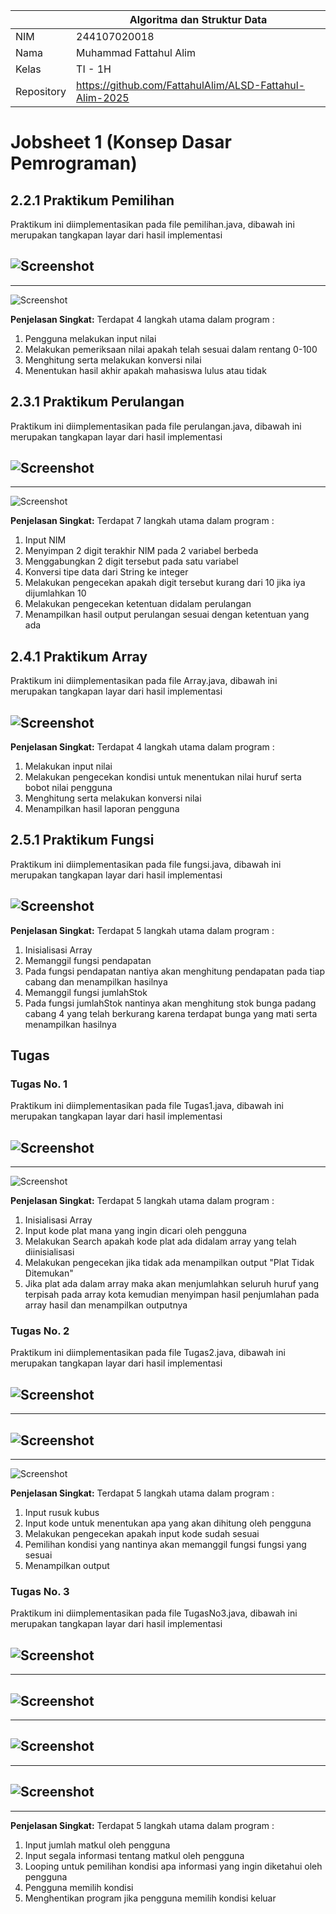 |  | Algoritma dan Struktur Data|
|--|--|
| NIM |  244107020018|
| Nama |  Muhammad Fattahul Alim |
| Kelas | TI - 1H |
| Repository |https://github.com/FattahulAlim/ALSD-Fattahul-Alim-2025|

# Jobsheet 1 (Konsep Dasar Pemrograman)

## 2.2.1 Praktikum Pemilihan

Praktikum ini diimplementasikan pada file pemilihan.java, dibawah ini merupakan tangkapan layar dari hasil implementasi

![Screenshot](../img/pemilihan(1).png)
---
---
![Screenshot](../img/pemilihan(2).png)

**Penjelasan Singkat:** Terdapat 4 langkah utama dalam program : 
1. Pengguna melakukan input nilai
2. Melakukan pemeriksaan nilai apakah telah sesuai dalam rentang 0-100
3. Menghitung serta melakukan konversi nilai
4. Menentukan hasil akhir apakah mahasiswa lulus atau tidak

## 2.3.1 Praktikum Perulangan

Praktikum ini diimplementasikan pada file perulangan.java, dibawah ini merupakan tangkapan layar dari hasil implementasi

![Screenshot](../img/perulangan(1).png)
---
---
![Screenshot](../img/perulangan(2).png)

**Penjelasan Singkat:** Terdapat 7 langkah utama dalam program : 
1. Input NIM
2. Menyimpan 2 digit terakhir NIM pada 2 variabel berbeda
3. Menggabungkan 2 digit tersebut pada satu variabel
4. Konversi tipe data dari String ke integer
5. Melakukan pengecekan apakah digit tersebut kurang dari 10 jika iya dijumlahkan 10 
6. Melakukan pengecekan ketentuan didalam perulangan 
7. Menampilkan hasil output perulangan sesuai dengan ketentuan yang ada

## 2.4.1 Praktikum Array

Praktikum ini diimplementasikan pada file Array.java, dibawah ini merupakan tangkapan layar dari hasil implementasi

![Screenshot](../img/Array.png)
---

**Penjelasan Singkat:** Terdapat 4 langkah utama dalam program : 
1. Melakukan input nilai
2. Melakukan pengecekan kondisi untuk menentukan nilai huruf serta bobot nilai pengguna
3. Menghitung serta melakukan konversi nilai
4. Menampilkan hasil laporan pengguna

## 2.5.1 Praktikum Fungsi

Praktikum ini diimplementasikan pada file fungsi.java, dibawah ini merupakan tangkapan layar dari hasil implementasi

![Screenshot](../img/Fungsi.png)
---

**Penjelasan Singkat:** Terdapat 5 langkah utama dalam program : 
1. Inisialisasi Array
2. Memanggil fungsi pendapatan
3. Pada fungsi pendapatan nantiya akan menghitung pendapatan pada tiap cabang dan menampilkan hasilnya
4. Memanggil fungsi jumlahStok
5. Pada fungsi jumlahStok nantinya akan menghitung stok bunga padang cabang 4 yang telah berkurang karena terdapat bunga yang mati serta menampilkan hasilnya

## Tugas

### Tugas No. 1

Praktikum ini diimplementasikan pada file Tugas1.java, dibawah ini merupakan tangkapan layar dari hasil implementasi

![Screenshot](../img/Tugas1(1).png)
---
---
![Screenshot](../img/Tugas1(2).png)

**Penjelasan Singkat:** Terdapat 5 langkah utama dalam program : 
1. Inisialisasi Array
2. Input kode plat mana yang ingin dicari oleh pengguna
3. Melakukan Search apakah kode plat ada didalam array yang telah diinisialisasi
4. Melakukan pengecekan jika tidak ada menampilkan output "Plat Tidak Ditemukan"
5. Jika plat ada dalam array maka akan menjumlahkan seluruh huruf yang terpisah pada array kota kemudian menyimpan hasil penjumlahan pada array hasil dan menampilkan outputnya

### Tugas No. 2

Praktikum ini diimplementasikan pada file Tugas2.java, dibawah ini merupakan tangkapan layar dari hasil implementasi

![Screenshot](../img/Tugas2(1).png)
---
---
![Screenshot](../img/Tugas2(2).png)
---
---
![Screenshot](../img/Tugas2(3).png)

**Penjelasan Singkat:** Terdapat 5 langkah utama dalam program : 
1. Input rusuk kubus
2. Input kode untuk menentukan apa yang akan dihitung oleh pengguna
3. Melakukan pengecekan apakah input kode sudah sesuai
4. Pemilihan kondisi yang nantinya akan memanggil fungsi fungsi yang sesuai
5. Menampilkan output

### Tugas No. 3 

Praktikum ini diimplementasikan pada file TugasNo3.java, dibawah ini merupakan tangkapan layar dari hasil implementasi

![Screenshot](../img/Tugas3(1).png)
---
---
![Screenshot](../img/Tugas3(2).png)
---
---
![Screenshot](../img/Tugas3(3).png)
---
--- 
![Screenshot](../img/Tugas3(4).png)
---
---

**Penjelasan Singkat:** Terdapat 5 langkah utama dalam program : 
1. Input jumlah matkul oleh pengguna
2. Input segala informasi tentang matkul oleh pengguna
3. Looping untuk pemilihan kondisi apa informasi yang ingin diketahui oleh pengguna
4. Pengguna memilih kondisi
5. Menghentikan program jika pengguna memilih kondisi keluar
